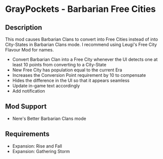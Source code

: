 # GrayPockets - Barbarian Free Cities

## Description

This mod causes Barbarian Clans to convert into Free Cities instead of into City-States in Barbarian Clans mode. I recommend using Leugi's Free City Flavour Mod for names.

* Convert Barbarian Clan into a Free City whenever the UI detects one at least 10 points from converting to a City-State
* New Free City has population equal to the current Era
* Increases the Conversion Point requirement by 10 to compensate
* Hides the difference in the UI so that it appears seamless
* Update in-game text accordingly
* Add notification

## Mod Support

* Nere's Better Barbarian Clans mode

## Requirements

* Expansion: Rise and Fall
* Expansion: Gathering Storm
